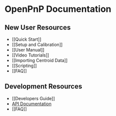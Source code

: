 # OpenPnP Documentation

## New User Resources
* [[Quick Start]]
* [[Setup and Calibration]]
* [[User Manual]]
* [[Video Tutorials]]
* [[Importing Centroid Data]]
* [[Scripting]]
* [[FAQ]]

## Development Resources
* [[Developers Guide]]
* [API Documentation](http://openpnp.org/api)
* [[FAQ]]
